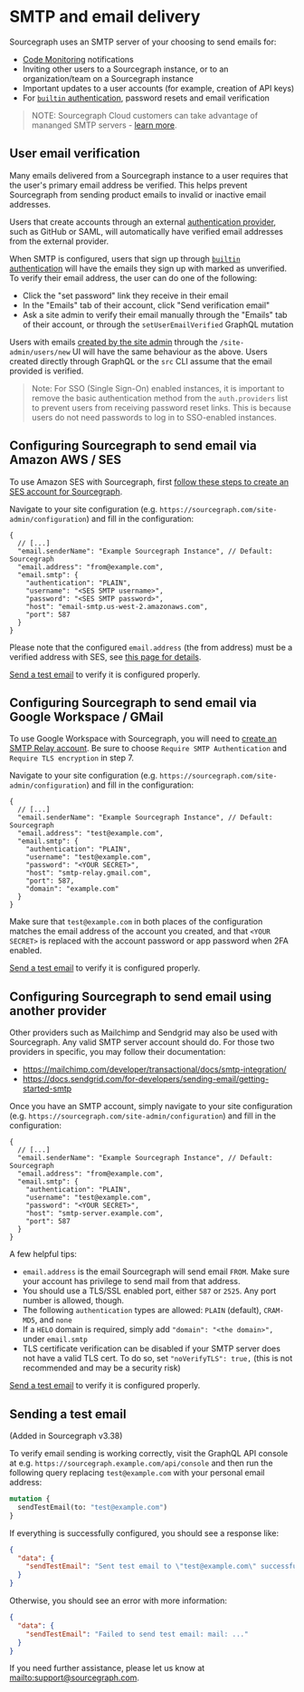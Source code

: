 # SMTP and email delivery

Sourcegraph uses an SMTP server of your choosing to send emails for:

- [Code Monitoring](../../code_monitoring/index.md) notifications
- Inviting other users to a Sourcegraph instance, or to an organization/team on a Sourcegraph instance
- Important updates to a user accounts (for example, creation of API keys)
- For [`builtin` authentication](../auth/index.md#builtin-password-authentication), password resets and email verification

> NOTE: Sourcegraph Cloud customers can take advantage of mananged SMTP servers - [learn more](../../cloud/index.md#managed-smtp).

## User email verification

Many emails delivered from a Sourcegraph instance to a user requires that the user's primary email address be verified.
This helps prevent Sourcegraph from sending product emails to invalid or inactive email addresses.

Users that create accounts through an external [authentication provider](../auth/index.md), such as GitHub or SAML, will automatically have verified email addresses from the external provider.

When SMTP is configured, users that sign up through [`builtin` authentication](../auth/index.md#builtin-password-authentication) will have the emails they sign up with marked as unverified.
To verify their email address, the user can do one of the following:

- Click the "set password" link they receive in their email
- In the "Emails" tab of their account, click "Send verification email"
- Ask a site admin to verify their email manually through the "Emails" tab of their account, or through the `setUserEmailVerified` GraphQL mutation

Users with emails [created by the site admin](../auth/index.md#creating-builtin-authentication-users) through the `/site-admin/users/new` UI will have the same behaviour as the above. Users created directly through GraphQL or the `src` CLI assume that the email provided is verified.

> Note: For SSO (Single Sign-On) enabled instances, it is important to remove the basic authentication method from the `auth.providers` list to prevent users from receiving password reset links. This is because users do not need passwords to log in to SSO-enabled instances.

## Configuring Sourcegraph to send email via Amazon AWS / SES

To use Amazon SES with Sourcegraph, first [follow these steps to create an SES account for Sourcegraph](https://docs.aws.amazon.com/ses/latest/dg/send-email-smtp-software-package.html).

Navigate to your site configuration (e.g. `https://sourcegraph.com/site-admin/configuration`) and fill in the configuration:

```jsonc
{
  // [...]
  "email.senderName": "Example Sourcegraph Instance", // Default: Sourcegraph
  "email.address": "from@example.com",
  "email.smtp": {
    "authentication": "PLAIN",
    "username": "<SES SMTP username>",
    "password": "<SES SMTP password>",
    "host": "email-smtp.us-west-2.amazonaws.com",
    "port": 587
  }
}
```

Please note that the configured `email.address` (the from address) must be a verified address with SES, see [this page for details](https://docs.aws.amazon.com/ses/latest/dg/verify-addresses-and-domains.html).

[Send a test email](#sending-a-test-email) to verify it is configured properly.

## Configuring Sourcegraph to send email via Google Workspace / GMail

To use Google Workspace with Sourcegraph, you will need to [create an SMTP Relay account](https://support.google.com/a/answer/2956491). Be sure to choose `Require SMTP Authentication` and `Require TLS encryption` in step 7.

Navigate to your site configuration (e.g. `https://sourcegraph.com/site-admin/configuration`) and fill in the configuration:

```jsonc
{
  // [...]
  "email.senderName": "Example Sourcegraph Instance", // Default: Sourcegraph
  "email.address": "test@example.com",
  "email.smtp": {
    "authentication": "PLAIN",
    "username": "test@example.com",
    "password": "<YOUR SECRET>",
    "host": "smtp-relay.gmail.com",
    "port": 587,
    "domain": "example.com"
  }
}
```

Make sure that `test@example.com` in both places of the configuration matches the email address of the account you created, and that `<YOUR SECRET>` is replaced with the account password or app password when 2FA enabled.

[Send a test email](#sending-a-test-email) to verify it is configured properly.

## Configuring Sourcegraph to send email using another provider

Other providers such as Mailchimp and Sendgrid may also be used with Sourcegraph. Any valid SMTP server account should do. For those two providers in specific, you may follow their documentation:

* https://mailchimp.com/developer/transactional/docs/smtp-integration/
* https://docs.sendgrid.com/for-developers/sending-email/getting-started-smtp

Once you have an SMTP account, simply navigate to your site configuration (e.g. `https://sourcegraph.com/site-admin/configuration`) and fill in the configuration:

```jsonc
{
  // [...]
  "email.senderName": "Example Sourcegraph Instance", // Default: Sourcegraph
  "email.address": "from@example.com",
  "email.smtp": {
    "authentication": "PLAIN",
    "username": "test@example.com",
    "password": "<YOUR SECRET>",
    "host": "smtp-server.example.com",
    "port": 587
  }
}
```

A few helpful tips:

* `email.address` is the email Sourcegraph will send email `FROM`. Make sure your account has privilege to send mail from that address.
* You should use a TLS/SSL enabled port, either `587` or `2525`. Any port number is allowed, though.
* The following `authentication` types are allowed: `PLAIN` (default), `CRAM-MD5`, and `none`
* If a `HELO` domain is required, simply add `"domain": "<the domain>",` under `email.smtp`
* TLS certificate verification can be disabled if your SMTP server does not have a valid TLS cert. To do so, set `"noVerifyTLS": true,` (this is not recommended and may be a security risk)

[Send a test email](#sending-a-test-email) to verify it is configured properly.

## Sending a test email

(Added in Sourcegraph v3.38)

To verify email sending is working correctly, visit the GraphQL API console at e.g. `https://sourcegraph.example.com/api/console` and then run the following query replacing `test@example.com` with your personal email address:

```graphql
mutation {
  sendTestEmail(to: "test@example.com")
}
```

If everything is successfully configured, you should see a response like:

```json
{
  "data": {
    "sendTestEmail": "Sent test email to \"test@example.com\" successfully! Please check it was received."
  }
}
```

Otherwise, you should see an error with more information:

```json
{
  "data": {
    "sendTestEmail": "Failed to send test email: mail: ..."
  }
}
```

If you need further assistance, please let us know at <mailto:support@sourcegraph.com>.
